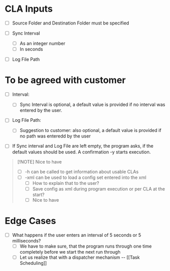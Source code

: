 # CLA Inputs
- [ ] Source Folder and Destination Folder must be specified
- [ ] Sync Interval 
	- [ ] As an integer number
	- [ ] In seconds
- [ ] Log File Path 


# To be agreed with customer
- [ ] Interval:
	- [ ] Sync Interval is optional, a default value is provided if no interval was entered by the user.
- [ ] Log File Path:
	- [ ] Suggestion to customer: also optional, a default value is provided if no path was enteredd by the user

- [ ] If Sync interval and Log File are left empty, the program asks, if the default values should be used. A confirmation -y starts execution.


> [!NOTE] Nice to have 
> - [ ] -h can be called to get information about usable CLAs
>- [ ] -xml can be used to load a config set entered into the xml
>	- [ ] How to explain that to the user?
>	- [ ] Save config as xml during program execution or per CLA at the start?
>	- [ ] Nice to have

# Edge Cases
- [ ] What happens if the user enters an interval of 5 seconds or 5 milliseconds?
	- [ ] We have to make sure, that the program runs through one time completely before we start the next run through
	- [ ] Let us realize that with a dispatcher mechanism -- [[Task Scheduling]]